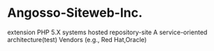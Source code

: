 # Angosso-Siteweb-Inc.
extension PHP 5.X
systems hosted repository-site
A service-oriented architecture(test)
Vendors (e.g., Red Hat,Oracle)
